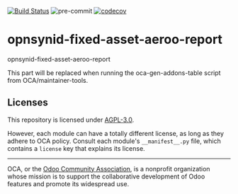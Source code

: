 [![Build Status](https://travis-ci.com/open-synergy/opnsynid-fixed-asset-aeroo-report.svg?branch=8.0)](https://travis-ci.com/open-synergy/opnsynid-fixed-asset-aeroo-report)
![pre-commit](https://github.com/open-synergy/opnsynid-fixed-asset-aeroo-report/actions/workflows/pre-commit.yml/badge.svg)
[![codecov](https://codecov.io/gh/open-synergy/opnsynid-fixed-asset-aeroo-report/branch/8.0/graph/badge.svg)](https://codecov.io/gh/open-synergy/opnsynid-fixed-asset-aeroo-report)

<!-- /!\ do not modify above this line -->

# opnsynid-fixed-asset-aeroo-report

opnsynid-fixed-asset-aeroo-report

<!-- /!\ do not modify below this line -->

<!-- prettier-ignore-start -->

[//]: # (addons)

This part will be replaced when running the oca-gen-addons-table script from OCA/maintainer-tools.

[//]: # (end addons)

<!-- prettier-ignore-end -->

## Licenses

This repository is licensed under [AGPL-3.0](LICENSE).

However, each module can have a totally different license, as long as they adhere to OCA
policy. Consult each module's `__manifest__.py` file, which contains a `license` key
that explains its license.

----

OCA, or the [Odoo Community Association](http://odoo-community.org/), is a nonprofit
organization whose mission is to support the collaborative development of Odoo features
and promote its widespread use.
